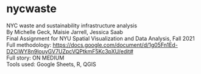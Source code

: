 # nycwaste  
NYC waste and sustainability infrastructure analysis  
By Michelle Geck, Maisie Jarrell, Jessica Saab  
Final Assignment for NYU Spatial Visualization and Data Analysis, Fall 2021  
Full methodology: https://docs.google.com/document/d/1g05Fn1Ed-D2CiWY8n9louyGV7UZpcVQPtkmF5Kc3pXU/edit#  
Full story: ON MEDIUM  
Tools used: Google Sheets, R, QGIS

